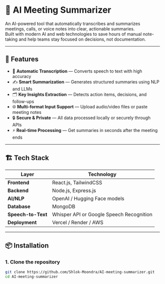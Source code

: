 # 🧠 AI Meeting Summarizer

An AI-powered tool that automatically transcribes and summarizes meetings, calls, or voice notes into clear, actionable summaries.  
Built with modern AI and web technologies to save hours of manual note-taking and help teams stay focused on decisions, not documentation.

---

## 🚀 Features

- 🎤 **Automatic Transcription** — Converts speech to text with high accuracy  
- ✍️ **Smart Summarization** — Generates structured summaries using NLP and LLMs  
- 🗂️ **Key Insights Extraction** — Detects action items, decisions, and follow-ups  
- 🌐 **Multi-format Input Support** — Upload audio/video files or paste meeting notes  
- 🔒 **Secure & Private** — All data processed locally or securely through APIs  
- ⚡ **Real-time Processing** — Get summaries in seconds after the meeting ends  

---

## 🏗️ Tech Stack

| Layer | Technology |
|-------|-------------|
| **Frontend** | React.js, TailwindCSS |
| **Backend** | Node.js, Express.js |
| **AI/NLP** | OpenAI / Hugging Face models |
| **Database** | MongoDB |
| **Speech-to-Text** | Whisper API or Google Speech Recognition |
| **Deployment** | Vercel / Render / AWS |

---

## 📦 Installation

### 1. Clone the repository
```bash
git clone https://github.com/Shlok-Moondra/AI-meeting-summarizer.git
cd AI-meeting-summarizer
